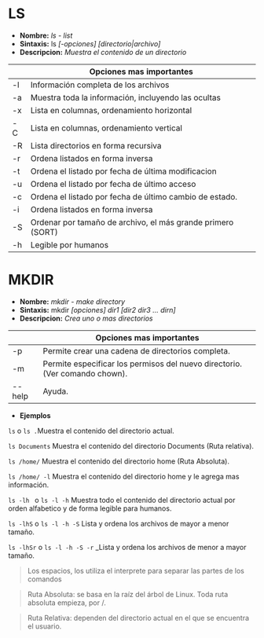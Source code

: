 # LS
* **Nombre:** _ls - list_
* **Sintaxis:** ls _[-opciones]_ _[directorio|archivo]_
* **Descripcion:** _Muestra el contenido de un directorio_

||Opciones mas importantes| 
| --------- | --------- |
| -l|Información completa de los archivos| 
| -a|Muestra toda la información, incluyendo las ocultas|
| -x|Lista en columnas, ordenamiento horizontal|
| -C|Lista en columnas, ordenamiento vertical|
| -R|Lista directorios en forma recursiva|
| -r|Ordena listados en forma inversa|
| -t|Ordena el listado por fecha de última modificacion|
| -u|Ordena el listado por fecha de último acceso|
| -c|Ordena el listado por fecha de último cambio de estado.|
| -i|Ordena listados en forma inversa|
| -S|Ordenar por tamaño de archivo, el más grande primero (SORT)|
| -h|Legible por humanos|
# MKDIR
* **Nombre:** _mkdir - make directory_
* **Sintaxis:** mkdir  _[opciones] dir1 [dir2 dir3 ... dirn]_
* **Descripcion:** _Crea uno o mas directorios_

||Opciones mas importantes| 
| --------- | --------- |
| -p|Permite crear una cadena de directorios completa.| 
| -m|Permite especificar los permisos del nuevo directorio. (Ver comando chown).|
| --help|Ayuda.| 

* **Ejemplos**

```ls``` o ```ls .```Muestra el contenido del directorio actual.

```ls Documents``` Muestra el contenido del directorio Documents (Ruta relativa).

```ls /home/``` Muestra el contenido del directorio home (Ruta Absoluta).

```ls /home/ -l``` Muestra el contenido del directorio home y le agrega mas información.

```ls -lh ``` o ```ls -l -h``` Muestra todo el contenido del directorio actual por orden alfabetico y de forma legible para humanos.

```ls -lhS``` o ```ls -l -h -S``` Lista y ordena los archivos de mayor a menor tamaño.

```ls -lhSr``` o ```ls -l -h -S -r``` _Lista y ordena los archivos de menor a mayor tamaño.

>Los espacios, los utiliza el interprete para separar las partes de los comandos

>Ruta Absoluta: se basa en la raíz del árbol de Linux. Toda ruta absoluta empieza, por /.

>Ruta Relativa: dependen del directorio actual en el que se encuentra el usuario.
